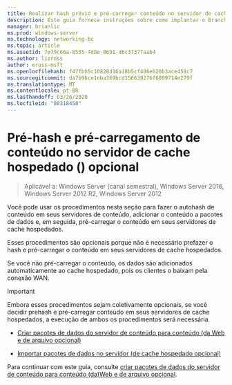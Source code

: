 ```yaml
---
title: Realizar hash prévio e pré-carregar conteúdo no servidor de cache hospedado (opcional)
description: Este guia fornece instruções sobre como implantar o BranchCache no modo de cache hospedado em computadores que executam o Windows Server 2016 e o Windows 10
manager: brianlic
ms.prod: windows-server
ms.technology: networking-bc
ms.topic: article
ms.assetid: 7e79c66a-8555-4d8e-8691-d6c37377aab4
ms.author: lizross
author: eross-msft
ms.openlocfilehash: f47fbb5c10828d16a18b5cf486e620b3ace458c7
ms.sourcegitcommit: da7b9bce1eba369bcd156639276f6899714e279f
ms.translationtype: MT
ms.contentlocale: pt-BR
ms.lasthandoff: 03/26/2020
ms.locfileid: "80318458"
---
```

# <a name="prehash-and-preload-content-on-the-hosted-cache-server-optional"></a>Pré-hash e pré-carregamento de conteúdo no servidor de cache hospedado \(\) opcional

>Aplicável a: Windows Server (canal semestral), Windows Server 2016, Windows Server 2012 R2, Windows Server 2012

Você pode usar os procedimentos nesta seção para fazer o autohash de conteúdo em seus servidores de conteúdo, adicionar o conteúdo a pacotes de dados e, em seguida, pré-carregar o conteúdo em seus servidores de cache hospedados. 

Esses procedimentos são opcionais porque não é necessário prefazer o hash e pré-carregar o conteúdo em seus servidores de cache hospedados. 

Se você não pré-carregar o conteúdo, os dados são adicionados automaticamente ao cache hospedado, pois os clientes o baixam pela conexão WAN.

>[!IMPORTANT]
>Embora esses procedimentos sejam coletivamente opcionais, se você decidir prehash e pré-carregar conteúdo em seus servidores de cache hospedados, a execução de ambos os procedimentos será necessária.

- [Criar pacotes de dados do servidor de conteúdo para conteúdo &#40;da Web e de arquivo opcional&#41;](8-Bc-Data-Packages.md)
  
- [Importar pacotes de dados no servidor &#40;de cache hospedado opcional&#41;](9-Bc-Import-Data.md)

Para continuar com este guia, consulte [criar pacotes de dados do servidor de conteúdo para conteúdo &#40;da&#41;Web e de arquivo opcional](8-Bc-Data-Packages.md).